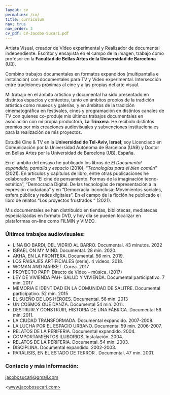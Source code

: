 ```yaml
---
layout: cv
permalink: /cv/
title: curriculum
nav: true
nav_order: 3
cv_pdf: CV-Jacobo-Sucari.pdf
---
```


Artista Visual, creador de Vídeo experimental y Realizador de documental independiente. Escritor y ensayista en el campo de la imagen, trabajo como profesor en la **Facultad de Bellas Artes de la Universidad de Barcelona** (UB). 

Combino trabajos documentales en formatos expandidos (multipantalla e instalación) con documentales para TV y Vídeo experimental. Intersección entre tradiciones próximas al cine y a las propias del arte visual. 

Mi trabajo en el ámbito artístico y documental ha sido presentado en distintos espacios y contextos, tanto en ámbitos propios de la tradición artística como museos y galerías, y en ámbitos de la tradición cinematográfica en festivales, cines y programación en distintos canales de TV con quienes co-produje mis últimos trabajos documentales en asociación con mi propia productora, **La Trinxera**. He recibido distintos premios por mis creaciones audiovisuales y subvenciones institucionales para la realización de mis proyectos.

Estudié Cine & TV en la **Universidad de Tel-Aviv, Israel**; soy Licenciado en Comunicación por la Universidad Autónoma de Barcelona (UAB) y Doctor en Bellas Artes por la Universidad de Barcelona (UB), España.

En el ámbito del ensayo he publicado los libros de *El Documental expandido, pantalla y espacio* (2010), “*Tecnologías para el bien común*” (2021). En artículos y capítulos de libro, entre otras publicaciones he colaborado en “El cine de pensamiento. Formas de la imaginación tecno-estética”, “Democracia Digital. De las tecnologías de representación a la expresión ciudadana” y en “Democracia inconclusa:  Movimientos sociales, esfera pública y redes digitales”. En el campo de la ficción he publicado el libro de relatos “Los proyectos frustrados “ (2021).

Mis documentales se han distribuido en tiendas, bibliotecas, mediatecas especializadas en formato DVD, y hoy día se pueden localizar en plataformas on-line como FILMIN y VIMEO.

### Últimos trabajos audiovisuales:

- LINA BO BARDI, DEL VIDRIO AL BARRO. Documental. 43 minutos. 2022
- ISRAEL ON MY MIND. Documental. 28 min. 2020.
- AKHA, EN LA FRONTERA. Documental. 56 min. 2019. 
- LOS PAISAJES ARTIFICIALES (serie). 4 vídeos. 2018.
- WOMAN AND MARKET. Corea. 2017.
- PROYECTO PAPF: Directo de Video – música. (2017)
- LEY DE VIVIENDA PAH- SALUD Y VIVIENDA. Documental participativo. 7 min. 2017
- MEMORIA E IDENTIDAD EN LA COMUNIDAD DE SALITRE. Documental participativo. 52 min. 2015
- EL SUEÑO DE LOS HÉROES. Documental. 56 min. 2013
- UN COSMOS QUE DANZA. Documental 54 min. 2011.
- DESTRUIR Y CONSTRUIR, HISTORIA DE UNA FÁBRICA. Documental 56 min. 2011.
- LA CIUDAD TRANSFORMADA. Documental expandido. 2007-2008.
- LA LUCHA POR EL ESPACIO URBANO. Documental 59 min. 2006-2007.
- RELATOS DE LA PERIFERIA. Documental expandido. 2004.
- COMPORTAMIENTOS ILUSORIOS. Instalación. 2004.
- RELATOS DE LA PERIFERIA. Documental. 54 min. 2003.
- DISCIPLINA. Documental expandido. 2002-2003.
- PARÁLISIS, EN EL ESTADO DE TERROR . Documental, 47 min. 2001.

### Contacto y más información:

<jacobosucari@gmail.com>

<www.jacobosucari.com>
